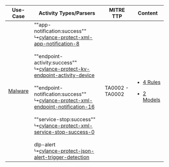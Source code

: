|    Use-Case    | Activity Types/Parsers    | MITRE TTP    | Content    |
|:----:| ---- | ---- | ---- |
| [Malware](../../../UseCases/uc_malware.md) |  ""app-notification:success""<br> ↳[cylance-protect-xml-app-notification-8](Ps/pC_cylanceprotectxmlappnotification8.md)<br><br> ""endpoint-activity:success""<br> ↳[cylance-protect-kv-endpoint-activity-device](Ps/pC_cylanceprotectkvendpointactivitydevice.md)<br><br> ""endpoint-notification:success""<br> ↳[cylance-protect-xml-endpoint-notification-16](Ps/pC_cylanceprotectxmlendpointnotification16.md)<br><br> ""service-stop:success""<br> ↳[cylance-protect-xml-service-stop-success-0](Ps/pC_cylanceprotectxmlservicestopsuccess0.md)<br><br> dlp-alert<br> ↳[cylance-protect-json-alert-trigger-detection](Ps/pC_cylanceprotectjsonalerttriggerdetection.md)<br> | TA0002 - TA0002<br> | [<ul><li>4 Rules</li></ul><ul><li>2 Models</li></ul>](RM/r_m_cylance_cylance_protect_Malware.md) |